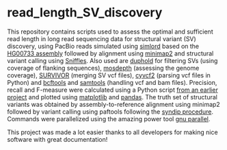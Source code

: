 # read_length_SV_discovery

This repository contains scripts used to assess the optimal and sufficient read length in long read sequencing data for structural variant (SV) discovery, using PacBio reads simulated using [simlord](https://bitbucket.org/genomeinformatics/simlord/) based on the [HG00733 assembly](https://www.pacb.com/press_releases/pacific-biosciences-releases-highest-quality-most-contiguous-individual-human-genome-assembly-to-date/) followed by alignment using [minimap2](https://github.com/lh3/minimap2) and structural variant calling using [Sniffles](https://github.com/fritzsedlazeck/Sniffles). Also used are [duphold](https://github.com/brentp/duphold) for filtering SVs (using coverage of flanking sequences), [mosdepth](https://github.com/brentp/mosdepth) (assessing the genome coverage), [SURVIVOR](https://github.com/fritzsedlazeck/SURVIVOR) (merging SV vcf files), [cyvcf2](https://github.com/brentp/cyvcf2) (parsing vcf files in Python) and [bcftools](https://github.com/samtools/bcftools) and [samtools](https://github.com/samtools/samtools) (handling vcf and bam files). Precision, recall and F-measure were calculated using a Python script [from an earlier project](https://github.com/wdecoster/nano-snakemake/blob/master/extra_scripts/precision-recall.py) and plotted using [matplotlib](https://github.com/matplotlib/matplotlib) and [pandas](https://github.com/pandas-dev/pandas). The truth set of structural variants was obtained by assembly-to-reference alignment using minimap2 followed by variant calling using paftools following the [syndip procedure](https://github.com/lh3/CHM-eval/tree/master/dip-call). Commands were parallelized using the amazing power tool [gnu parallel](https://www.gnu.org/software/parallel/).

This project was made a lot easier thanks to all developers for making nice software with great documentation!
